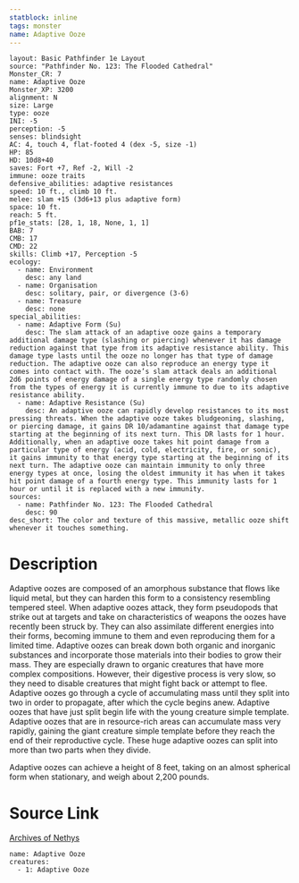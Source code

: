 ```yaml
---
statblock: inline
tags: monster
name: Adaptive Ooze
---
```

```statblock
layout: Basic Pathfinder 1e Layout
source: "Pathfinder No. 123: The Flooded Cathedral"
Monster_CR: 7
name: Adaptive Ooze
Monster_XP: 3200
alignment: N
size: Large
type: ooze
INI: -5
perception: -5
senses: blindsight
AC: 4, touch 4, flat-footed 4 (dex -5, size -1)
HP: 85
HD: 10d8+40
saves: Fort +7, Ref -2, Will -2
immune: ooze traits
defensive_abilities: adaptive resistances
speed: 10 ft., climb 10 ft.
melee: slam +15 (3d6+13 plus adaptive form)
space: 10 ft.
reach: 5 ft.
pf1e_stats: [28, 1, 18, None, 1, 1]
BAB: 7
CMB: 17
CMD: 22
skills: Climb +17, Perception -5
ecology:
  - name: Environment
    desc: any land
  - name: Organisation
    desc: solitary, pair, or divergence (3-6)
  - name: Treasure
    desc: none
special_abilities:
  - name: Adaptive Form (Su)
    desc: The slam attack of an adaptive ooze gains a temporary additional damage type (slashing or piercing) whenever it has damage reduction against that type from its adaptive resistance ability. This damage type lasts until the ooze no longer has that type of damage reduction. The adaptive ooze can also reproduce an energy type it comes into contact with. The ooze’s slam attack deals an additional 2d6 points of energy damage of a single energy type randomly chosen from the types of energy it is currently immune to due to its adaptive resistance ability.
  - name: Adaptive Resistance (Su)
    desc: An adaptive ooze can rapidly develop resistances to its most pressing threats. When the adaptive ooze takes bludgeoning, slashing, or piercing damage, it gains DR 10/adamantine against that damage type starting at the beginning of its next turn. This DR lasts for 1 hour. Additionally, when an adaptive ooze takes hit point damage from a particular type of energy (acid, cold, electricity, fire, or sonic), it gains immunity to that energy type starting at the beginning of its next turn. The adaptive ooze can maintain immunity to only three energy types at once, losing the oldest immunity it has when it takes hit point damage of a fourth energy type. This immunity lasts for 1 hour or until it is replaced with a new immunity.
sources:
  - name: Pathfinder No. 123: The Flooded Cathedral
    desc: 90
desc_short: The color and texture of this massive, metallic ooze shift whenever it touches something.
```
# Description
Adaptive oozes are composed of an amorphous substance that flows like liquid metal, but they can harden this form to a consistency resembling tempered steel. When adaptive oozes attack, they form pseudopods that strike out at targets and take on characteristics of weapons the oozes have recently been struck by. They can also assimilate different energies into their forms, becoming immune to them and even reproducing them for a limited time. Adaptive oozes can break down both organic and inorganic substances and incorporate those materials into their bodies to grow their mass. They are especially drawn to organic creatures that have more complex compositions. However, their digestive process is very slow, so they need to disable creatures that might fight back or attempt to flee. Adaptive oozes go through a cycle of accumulating mass until they split into two in order to propagate, after which the cycle begins anew. Adaptive oozes that have just split begin life with the young creature simple template. Adaptive oozes that are in resource-rich areas can accumulate mass very rapidly, gaining the giant creature simple template before they reach the end of their reproductive cycle. These huge adaptive oozes can split into more than two parts when they divide.

 Adaptive oozes can achieve a height of 8 feet, taking on an almost spherical form when stationary, and weigh about 2,200 pounds.
# Source Link
[Archives of Nethys](https://aonprd.com/MonsterDisplay.aspx?ItemName=Adaptive%20Ooze)
```encounter-table
name: Adaptive Ooze
creatures:
  - 1: Adaptive Ooze
```

